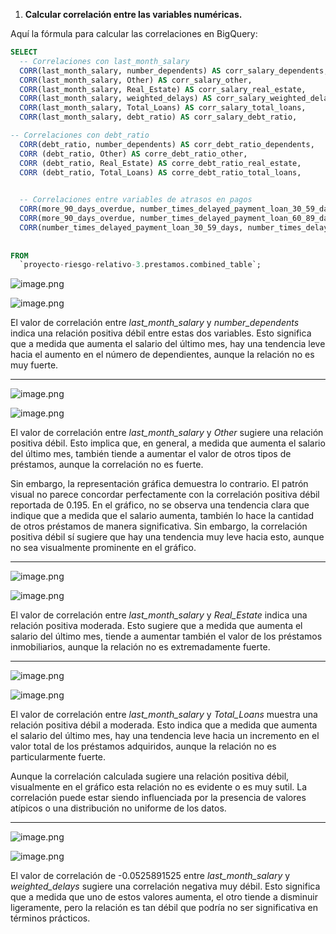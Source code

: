 1. **Calcular correlación entre las variables numéricas.**

Aquí la fórmula para calcular las correlaciones en BigQuery:

```sql
SELECT
  -- Correlaciones con last_month_salary
  CORR(last_month_salary, number_dependents) AS corr_salary_dependents,
  CORR(last_month_salary, Other) AS corr_salary_other,
  CORR(last_month_salary, Real_Estate) AS corr_salary_real_estate,
  CORR(last_month_salary, weighted_delays) AS corr_salary_weighted_delays,
  CORR(last_month_salary, Total_Loans) AS corr_salary_total_loans,
  CORR(last_month_salary, debt_ratio) AS corr_salary_debt_ratio,

-- Correlaciones con debt_ratio
  CORR(debt_ratio, number_dependents) AS corr_debt_ratio_dependents,
  CORR (debt_ratio, Other) AS corre_debt_ratio_other,
  CORR (debt_ratio, Real_Estate) AS corre_debt_ratio_real_estate,
  CORR (debt_ratio, Total_Loans) AS corre_debt_ratio_total_loans,

  
  -- Correlaciones entre variables de atrasos en pagos
  CORR(more_90_days_overdue, number_times_delayed_payment_loan_30_59_days) AS corr_90_days_delay_30_59,
  CORR(more_90_days_overdue, number_times_delayed_payment_loan_60_89_days) AS corr_90_days_delay_60_89,
  CORR(number_times_delayed_payment_loan_30_59_days, number_times_delayed_payment_loan_60_89_days) AS corr_delay_30_59_60_89,
  
 
FROM
  `proyecto-riesgo-relativo-3.prestamos.combined_table`;
```

![image.png](https://prod-files-secure.s3.us-west-2.amazonaws.com/4f6e4884-28e6-47a8-8b41-9105cb8c0fed/a750a61c-00ee-4970-a1e5-a5c6f37c8d74/image.png)

![image.png](https://prod-files-secure.s3.us-west-2.amazonaws.com/4f6e4884-28e6-47a8-8b41-9105cb8c0fed/b50fc80c-7635-43d7-8298-efc89a6fd212/image.png)

El valor de correlación entre *last_month_salary* y *number_dependents* indica una relación positiva débil entre estas dos variables. Esto significa que a medida que aumenta el salario del último mes, hay una tendencia leve hacia el aumento en el número de dependientes, aunque la relación no es muy fuerte.

---

![image.png](https://prod-files-secure.s3.us-west-2.amazonaws.com/4f6e4884-28e6-47a8-8b41-9105cb8c0fed/b18bb251-bfe5-4fea-9bd2-a8b270c006fd/image.png)

![image.png](https://prod-files-secure.s3.us-west-2.amazonaws.com/4f6e4884-28e6-47a8-8b41-9105cb8c0fed/7d93368b-9d9d-413f-a7e8-59a6d3ea59c6/image.png)

El valor de correlación entre *last_month_salary* y *Other* sugiere una relación positiva débil. Esto implica que, en general, a medida que aumenta el salario del último mes, también tiende a aumentar el valor de otros tipos de préstamos, aunque la correlación no es fuerte. 

Sin embargo, la representación gráfica demuestra lo contrario. El patrón visual no parece concordar perfectamente con la correlación positiva débil reportada de 0.195. En el gráfico, no se observa una tendencia clara que indique que a medida que el salario aumenta, también lo hace la cantidad de otros préstamos de manera significativa. Sin embargo, la correlación positiva débil sí sugiere que hay una tendencia muy leve hacia esto, aunque no sea visualmente prominente en el gráfico.

---

![image.png](https://prod-files-secure.s3.us-west-2.amazonaws.com/4f6e4884-28e6-47a8-8b41-9105cb8c0fed/fa5da444-9f92-4dca-819a-ed27fdc78680/image.png)

![image.png](https://prod-files-secure.s3.us-west-2.amazonaws.com/4f6e4884-28e6-47a8-8b41-9105cb8c0fed/62698165-0713-418a-bad3-b85f8454c7ff/image.png)

El valor de correlación entre *last_month_salary* y *Real_Estate* indica una relación positiva moderada. Esto sugiere que a medida que aumenta el salario del último mes, tiende a aumentar también el valor de los préstamos inmobiliarios, aunque la relación no es extremadamente fuerte.

---

![image.png](https://prod-files-secure.s3.us-west-2.amazonaws.com/4f6e4884-28e6-47a8-8b41-9105cb8c0fed/47aecedc-388b-4075-8845-fe52dcf5d612/image.png)

![image.png](https://prod-files-secure.s3.us-west-2.amazonaws.com/4f6e4884-28e6-47a8-8b41-9105cb8c0fed/04a2cb66-8aac-4cb6-8561-a69bf2ea1f4f/image.png)

El valor de correlación entre *last_month_salary* y *Total_Loans* muestra una relación positiva débil a moderada. Esto indica que a medida que aumenta el salario del último mes, hay una tendencia leve hacia un incremento en el valor total de los préstamos adquiridos, aunque la relación no es particularmente fuerte.

Aunque la correlación calculada sugiere una relación positiva débil, visualmente en el gráfico esta relación no es evidente o es muy sutil. La correlación puede estar siendo influenciada por la presencia de valores atípicos o una distribución no uniforme de los datos.

---

![image.png](https://prod-files-secure.s3.us-west-2.amazonaws.com/4f6e4884-28e6-47a8-8b41-9105cb8c0fed/e71871bb-8af6-42a7-84cd-1a7b71372db2/image.png)

![image.png](https://prod-files-secure.s3.us-west-2.amazonaws.com/4f6e4884-28e6-47a8-8b41-9105cb8c0fed/b48b1aa4-0ce9-420b-b7dd-0994a779cde6/image.png)

El valor de correlación de -0.0525891525 entre *last_month_salary* y *weighted_delays* sugiere una correlación negativa muy débil. Esto significa que a medida que uno de estos valores aumenta, el otro tiende a disminuir ligeramente, pero la relación es tan débil que podría no ser significativa en términos prácticos.
